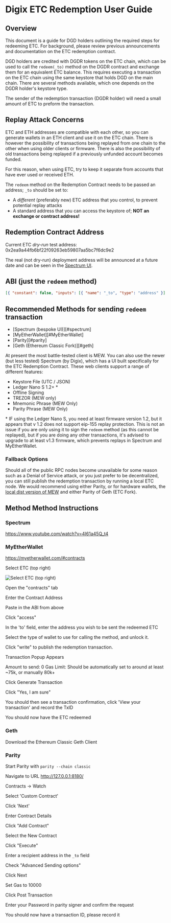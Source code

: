 # Digix ETC Redemption User Guide

## Overview

This document is a guide for DGD holders outlining the required steps for redeeming ETC. For background, please review previous announcements and documentation on the ETC redemption contract.

DGD holders are credited with DGDR tokens on the ETC chain, which can be used to call the `redeem(_to)` method on the DGDR contract and exchange them for an equivalent ETC balance. This requires executing a transaction on the ETC chain using the same keystore that holds DGD on the main chain. There are several methods available, which one depends on the DGDR holder's keystore type.

The sender of the redemption transaction (DGDR holder) will need a small amount of ETC to preform the transaction.

## Replay Attack Concerns

ETC and ETH addresses are compatible with each other, so you can generate wallets in an ETH client and use it on the ETC chain. There is however the possibility of transactions being replayed from one chain to the other when using older clients or firmware. There is also the possibility of old transactions being replayed if a previously unfunded account becomes funded.

For this reason, when using ETC, try to keep it separate from accounts that have ever used or received ETH.

The `redeem` method on the Redemption Contract needs to be passed an address; `_to` should be set to:

* A *different* (preferably new) ETC address that you control, to prevent potential replay attacks
* A standard address that you can access the keystore of; **NOT an exchange or contract address!**

## Redemption Contract Address

Current ETC *dry-run* test address: 0x2ea9a44fb6bf22f09263eb59807aa5bc7f6dc9e2

The real (not dry-run) deployment address will be announced at a future date and can be seen in the [Spectrum UI](spectrum-alpha.digixdev.com).

## ABI (just the `redeem` method)

```json
[{ "constant": false, "inputs": [{ "name": "_to", "type": "address" }], "name": "redeem", "outputs": [], "payable": false, "type": "function" }]
```

## Recommended Methods for sending `redeem` transaction

- [Spectrum (bespoke UI)][#spectrum]
- [MyEtherWallet][#MyEtherWallet]
- [Parity][#parity]
- [Geth (Ethereum Classic Fork)][#geth]

At present the most battle-tested client is MEW. You can also use the newer (but less tested) Spectrum (by Digix), which has a UI built specifically for the ETC Redemption Contract. These web clients support a range of different features:

- Keystore File (UTC / JSON)
- Ledger Nano S 1.2+ *
- Offline Signing
- TREZOR (MEW only)
- Mnemonic Phrase (MEW Only)
- Parity Phrase (MEW Only)

\* IF using the Ledger Nano S, you need at least firmware version 1.2, but it appears that v 1.2 does not support eip-155 replay protection. This is not an issue if you are only using it to sign the `redeem` method (as this cannot be replayed), but if you are doing any other transactions, it's advised to upgrade to at least v1.3 firmware, which prevents replays in Spectrum and MyEtherWallet.

### Fallback Options

Should all of the public RPC nodes become unavailable for some reason such as a Denial of Service attack, or you just prefer to be decentralized, you can still publish the redemption transaction by running a local ETC node. We would recommend using either Parity, or for hardware wallets, the [local dist version of MEW](https://github.com/kvhnuke/etherwallet#users-non-developers) and either Parity of Geth (ETC Fork).

## Method Method Instructions

### Spectrum

https://www.youtube.com/watch?v=4I61a45Q_t4

### MyEtherWallet

https://myetherwallet.com/#contracts

Select ETC (top right)

![Select ETC (top right)](https://github.com/adam-p/markdown-here/raw/master/guide/451060D0-F428-4609-9A8F-A55B86C6A92D.png)

Open the "contracts" tab

Enter the Contract Address

Paste in the ABI from above

Click "access"

In the 'to' field, enter the address you wish to be sent the redeemed ETC

Select the type of wallet to use for calling the method, and unlock it.

Click "write" to publish the redemption transaction.

Transaction Popup Appears

Amount to send: 0
Gas Limit: Should be automatically set to around at least ~75k, or manually 80k+  

Click Generate Transaction

Click "Yes, I am sure"

You should then see a transaction confirmation, click 'View your transaction' and record the TxID

You should now have the ETC redeemed


### Geth

Download the Ethereum Classic Geth Client


### Parity

Start Parity with `parity --chain classic`

Navigate to URL http://127.0.0.1:8180/

Contracts -> Watch

Select 'Custom Contract'

Click 'Next'

Enter Contract Details

Click "Add Contract"

Select the New Contract

Click "Execute"

Enter a recipient address in the `_to` field

Check "Advanced Sending options"

Click Next

Set Gas to 10000

Click Post Transaction

Enter your Password in parity signer and confirm the request

You should now have a transaction ID, please record it
